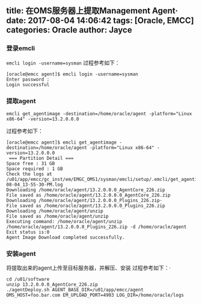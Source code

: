 title: 在OMS服务器上提取Management Agent·
date: 2017-08-04 14:06:42
tags: [Oracle, EMCC]
categories: Oracle
author: Jayce
---
### 登录emcli
`emcli login -username=sysman`
过程参考如下：
```
[oracle@emcc agent]$ emcli login -username=sysman
Enter password :
Login successful
```
### 提取agent
```
emcli get_agentimage -destination=/home/oracle/agent -platform="Linux x86-64" -version=13.2.0.0.0
```
过程参考如下：
```
[oracle@emcc agent]$ emcli get_agentimage -destination=/home/oracle/agent -platform="Linux x86-64" -version=13.2.0.0.0
 === Partition Detail ===
Space free : 31 GB
Space required : 1 GB
Check the logs at /u01/app/emcc/gc_inst/em/EMGC_OMS1/sysman/emcli/setup/.emcli/get_agentimage_2017-08-04_13-55-30-PM.log
Downloading /home/oracle/agent/13.2.0.0.0_AgentCore_226.zip
File saved as /home/oracle/agent/13.2.0.0.0_AgentCore_226.zip
Downloading /home/oracle/agent/13.2.0.0.0_Plugins_226.zip·
File saved as /home/oracle/agent/13.2.0.0.0_Plugins_226.zip
Downloading /home/oracle/agent/unzip
File saved as /home/oracle/agent/unzip
Executing command: /home/oracle/agent/unzip /home/oracle/agent/13.2.0.0.0_Plugins_226.zip -d /home/oracle/agent
Exit status is:0
Agent Image Download completed successfully.
```
### 安装agent
将提取出来的agent上传至目标服务器，并解压、安装
过程参考如下：·
```
cd /u01/software
unzip 13.2.0.0.0_AgentCore_226.zip
./agentDeploy.sh AGENT_BASE_DIR=/u01/app/emcc/agent OMS_HOST=foo.bar.com EM_UPLOAD_PORT=4903 LOG_DIR=/home/oracle/logs
```
